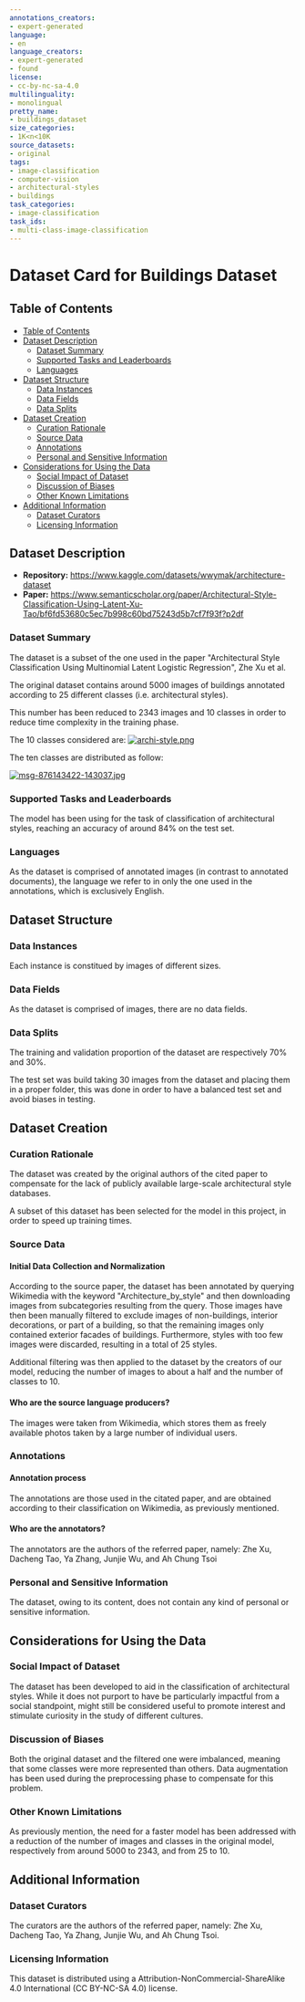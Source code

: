 ```yaml
---
annotations_creators:
- expert-generated
language:
- en
language_creators:
- expert-generated
- found
license:
- cc-by-nc-sa-4.0
multilinguality:
- monolingual
pretty_name: 
- buildings_dataset
size_categories:
- 1K<n<10K
source_datasets:
- original
tags:
- image-classification
- computer-vision
- architectural-styles
- buildings
task_categories:
- image-classification
task_ids:
- multi-class-image-classification
---
```


# Dataset Card for Buildings Dataset

## Table of Contents
- [Table of Contents](#table-of-contents)
- [Dataset Description](#dataset-description)
  - [Dataset Summary](#dataset-summary)
  - [Supported Tasks and Leaderboards](#supported-tasks-and-leaderboards)
  - [Languages](#languages)
- [Dataset Structure](#dataset-structure)
  - [Data Instances](#data-instances)
  - [Data Fields](#data-fields)
  - [Data Splits](#data-splits)
- [Dataset Creation](#dataset-creation)
  - [Curation Rationale](#curation-rationale)
  - [Source Data](#source-data)
  - [Annotations](#annotations)
  - [Personal and Sensitive Information](#personal-and-sensitive-information)
- [Considerations for Using the Data](#considerations-for-using-the-data)
  - [Social Impact of Dataset](#social-impact-of-dataset)
  - [Discussion of Biases](#discussion-of-biases)
  - [Other Known Limitations](#other-known-limitations)
- [Additional Information](#additional-information)
  - [Dataset Curators](#dataset-curators)
  - [Licensing Information](#licensing-information)


## Dataset Description

- **Repository:** <a>https://www.kaggle.com/datasets/wwymak/architecture-dataset</a>
- **Paper:** <a>https://www.semanticscholar.org/paper/Architectural-Style-Classification-Using-Latent-Xu-Tao/bf6fd53680c5ec7b998c60bd75243d5b7cf7f93f?p2df</a>


### Dataset Summary

The dataset is a subset of the one used in the paper "Architectural Style Classification Using Multinomial Latent Logistic Regression", Zhe Xu et al.

The original dataset contains around 5000 images of buildings annotated according to 25 different classes (i.e. architectural styles). 

This number has been reduced to 2343 images and 10 classes in order to reduce time complexity in the training phase.

The 10 classes considered are:
[![archi-style.png](https://i.postimg.cc/3xG3543f/archi-style.png)](https://postimg.cc/xX9wLdJL)

The ten classes are distributed as follow:

[![msg-876143422-143037.jpg](https://i.postimg.cc/sXgNnZTN/msg-876143422-143037.jpg)](https://postimg.cc/Ffwpz15y)
### Supported Tasks and Leaderboards

The model has been using for the task of classification of architectural styles, reaching an accuracy of around 84% on the test set.


### Languages

As the dataset is comprised of annotated images (in contrast to annotated documents), the language we refer to in only the one used in the annotations, which is exclusively English.

## Dataset Structure

### Data Instances

Each instance is constitued by images of different sizes.

### Data Fields

As the dataset is comprised of images, there are no data fields.

### Data Splits

The training and validation proportion of the dataset are respectively 70% and 30%.

The test set was build taking 30 images from the dataset and placing them in a proper folder, this was done in order to have a balanced test set and avoid biases in testing.

## Dataset Creation

### Curation Rationale

The dataset was created by the original authors of the cited paper to compensate for the lack of publicly available large-scale architectural style databases.

A subset of this dataset has been selected for the model in this project, in order to speed up training times.


### Source Data

#### Initial Data Collection and Normalization

According to the source paper, the dataset has been annotated by querying Wikimedia with the keyword "Architecture_by_style" and then downloading images from subcategories resulting from the query. Those images have then been manually filtered to exclude images of non-buildings, interior decorations, or part of a building, so that the remaining images only contained exterior facades of buildings. Furthermore, styles with too few images were discarded, resulting in a total of 25 styles.

Additional filtering was then applied to the dataset by the creators of our model, reducing the number of images to about a half and the number of classes to 10.


#### Who are the source language producers?

The images were taken from Wikimedia, which stores them as freely available photos taken by a large number of individual users.

### Annotations

#### Annotation process

The annotations are those used in the citated paper, and are obtained according to their classification on Wikimedia, as previously mentioned.

#### Who are the annotators?

The annotators are the authors of the referred paper, namely: Zhe Xu, Dacheng Tao, Ya Zhang, Junjie Wu, and Ah Chung Tsoi

### Personal and Sensitive Information

The dataset, owing to its content, does not contain any kind of personal or sensitive information.

## Considerations for Using the Data

### Social Impact of Dataset

The dataset has been developed to aid in the classification of architectural styles. While it does not purport to have be particularly impactful from a social standpoint, might still be considered useful to promote interest and stimulate curiosity in the study of different cultures.

### Discussion of Biases

Both the original dataset and the filtered one were imbalanced, meaning that some classes were more represented than others. Data augmentation has been used during the preprocessing phase to compensate for this problem.

### Other Known Limitations

As previously mention, the need for a faster model has been addressed with a reduction of the number of images and classes in the original model, respectively from around 5000 to 2343, and from 25 to 10.
## Additional Information

### Dataset Curators

The curators are the authors of the referred paper, namely: Zhe Xu, Dacheng Tao, Ya Zhang, Junjie Wu, and Ah Chung Tsoi.

### Licensing Information

This dataset is distributed using a Attribution-NonCommercial-ShareAlike 4.0 International (CC BY-NC-SA 4.0) license.
